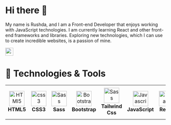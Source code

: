 # Hi there 👋



My name is Rushda, and I am a Front-end Developer that enjoys working with JavaScript technologies. I am currently learning React and other front-end frameworks and libraries. Exploring new technologies, which I can use to create incredible websites, is a passion of mine.

<a href="mailto:iamrushdaa@gmail.com"><img src="https://camo.githubusercontent.com/571384769c09e0c66b45e39b5be70f68f552db3e2b2311bc2064f0d4a9f5983b/68747470733a2f2f696d672e736869656c64732e696f2f62616467652f476d61696c2d4431343833363f7374796c653d666f722d7468652d6261646765266c6f676f3d676d61696c266c6f676f436f6c6f723d7768697465" height="25" data-canonical-src="https://img.shields.io/badge/Gmail-D14836?style=for-the-badge&amp;logo=gmail&amp;logoColor=white" style="max-width: 100%;"></a>

# 🔧 Technologies & Tools
<table>
  <tbody><tr>
    
  <td align="center" height="108" width="108">
      <a target="_blank" rel="noopener noreferrer nofollow" href="https://camo.githubusercontent.com/9ebde7ca22ab3f3b4bf92d2743804ab9e581e413a16cdf3626c2092e69967d80/68747470733a2f2f63646e2e6a7364656c6976722e6e65742f67682f64657669636f6e732f64657669636f6e2f69636f6e732f6d6f6e676f64622f6d6f6e676f64622d6f726967696e616c2e737667"><img src="https://www.svgrepo.com/show/303205/html-5-logo.svg" width="48" height="48" alt="HTMl5" data-canonical-src="https://cdn.jsdelivr.net/npm/simple-icons@3.13.0/icons/html5.svg" style="max-width: 100%;"></a>
      <br><strong>HTML5</strong>    
</td>
    
  <td align="center" height="108" width="108">
      <a target="_blank" rel="noopener noreferrer nofollow" href="https://camo.githubusercontent.com/27d0b117da00485c56d69aef0fa310a3f8a07abecc8aa15fa38c8b78526c60ac/68747470733a2f2f63646e2e6a7364656c6976722e6e65742f67682f64657669636f6e732f64657669636f6e2f69636f6e732f72656163742f72656163742d6f726967696e616c2e737667"><img src="https://cdn.worldvectorlogo.com/logos/css-3.svg" width="48" height="48" alt="css3" data-canonical-src="https://logotyp.us/file/css.svg" style="max-width: 100%;"></a>
      <br><strong>CSS3</strong>
  </td>

  <td align="center" height="108" width="108">
      <a target="_blank" rel="noopener noreferrer nofollow" href="https://camo.githubusercontent.com/26901b819fb10ef4e2c652aa40e24775247664d84a7597bebb66898a24dddedd/68747470733a2f2f63646e2e6a7364656c6976722e6e65742f67682f64657669636f6e732f64657669636f6e2f69636f6e732f736173732f736173732d6f726967696e616c2e737667"><img src="https://cdn.jsdelivr.net/gh/devicons/devicon/icons/sass/sass-original.svg" width="48" height="48" alt="Sass" data-canonical-src="https://cdn.jsdelivr.net/gh/devicons/devicon/icons/sass/sass-original.svg" style="max-width: 100%;"></a>
      <br><strong>Sass</strong>
    </td> 
    
   <td align="center" height="108" width="108">
      <a target="_blank" rel="noopener noreferrer nofollow" href="https://camo.githubusercontent.com/964a169bbc7417bcf2b1ee0ddd2122d9592a50dee693f9421428bdd11d32c18e/68747470733a2f2f63646e2e6a7364656c6976722e6e65742f67682f64657669636f6e732f64657669636f6e2f69636f6e732f626f6f7473747261702f626f6f7473747261702d706c61696e2e737667"><img src="https://cdn.jsdelivr.net/gh/devicons/devicon/icons/bootstrap/bootstrap-plain.svg" width="48" height="48" alt="Bootstrap" data-canonical-src="https://cdn.jsdelivr.net/gh/devicons/devicon/icons/bootstrap/bootstrap-plain.svg" style="max-width: 100%;"></a>
      <br><strong>Bootstrap</strong>
    </td>   
    
   <td align="center" height="108" width="108">
      <a target="_blank" rel="noopener noreferrer nofollow" href="https://camo.githubusercontent.com/26901b819fb10ef4e2c652aa40e24775247664d84a7597bebb66898a24dddedd/68747470733a2f2f63646e2e6a7364656c6976722e6e65742f67682f64657669636f6e732f64657669636f6e2f69636f6e732f736173732f736173732d6f726967696e616c2e737667"><img src="https://www.svgrepo.com/show/374118/tailwind.svg" width="48" height="48" alt="Sass" data-canonical-src="https://www.svgrepo.com/show/374118/tailwind.svg" style="max-width: 100%;"></a>
      <br><strong>Tailwind Css</strong>
  </td>    

  <td align="center" height="108" width="108">
      <a target="_blank" rel="noopener noreferrer nofollow" href="https://camo.githubusercontent.com/9ebde7ca22ab3f3b4bf92d2743804ab9e581e413a16cdf3626c2092e69967d80/68747470733a2f2f63646e2e6a7364656c6976722e6e65742f67682f64657669636f6e732f64657669636f6e2f69636f6e732f6d6f6e676f64622f6d6f6e676f64622d6f726967696e616c2e737667"><img src="https://cdn.worldvectorlogo.com/logos/logo-javascript.svg" width="48" height="48" alt="Javascript" data-canonical-src="https://cdn.jsdelivr.net/npm/simple-icons@3.13.0/icons/javascript.svg" style="max-width: 100%;"></a>
      <br><strong>JavaScript</strong>
    </td>
    
  <td align="center" height="108" width="108">
      <a target="_blank" rel="noopener noreferrer nofollow" href="https://camo.githubusercontent.com/27d0b117da00485c56d69aef0fa310a3f8a07abecc8aa15fa38c8b78526c60ac/68747470733a2f2f63646e2e6a7364656c6976722e6e65742f67682f64657669636f6e732f64657669636f6e2f69636f6e732f72656163742f72656163742d6f726967696e616c2e737667"><img src="https://cdn.jsdelivr.net/gh/devicons/devicon/icons/react/react-original.svg" width="48" height="48" alt="React" data-canonical-src="https://cdn.jsdelivr.net/gh/devicons/devicon/icons/react/react-original.svg" style="max-width: 100%;"></a>
      <br><strong>React</strong>
    </td>
  
  <td align="center" height="108" width="108">
      <a target="_blank" rel="noopener noreferrer nofollow" href="https://camo.githubusercontent.com/9ebde7ca22ab3f3b4bf92d2743804ab9e581e413a16cdf3626c2092e69967d80/68747470733a2f2f63646e2e6a7364656c6976722e6e65742f67682f64657669636f6e732f64657669636f6e2f69636f6e732f6d6f6e676f64622f6d6f6e676f64622d6f726967696e616c2e737667"><img src="https://cdn.worldvectorlogo.com/logos/npm.svg" width="48" height="48" alt="npmt" data-canonical-src="https://cdn.jsdelivr.net/npm/simple-icons@3.13.0/icons/npm.svg" style="max-width: 100%;"></a>
      <br><strong>NPM</strong>
    </td>
  </tr> 
  
</tbody></table>
